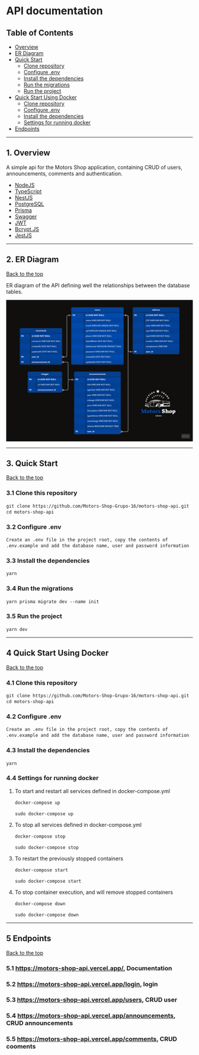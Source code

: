 # API documentation

## Table of Contents

- [Overview](#1-overview)
- [ER Diagram](#2-er-diagram)
- [Quick Start](#3-quick-start)
  - [Clone repository](#31-clone-this-repository)
  - [Configure .env](#32-configure-env)
  - [Install the dependencies](#33-install-the-dependencies)
  - [Run the migrations](#34-run-the-migrations)
  - [Run the project](#35-run-the-project)
- [Quick Start Using Docker](#4-quick-start-using-docker)
  - [Clone repository](#41-clone-this-repository)
  - [Configure .env](#42-configure-env)
  - [Install the dependencies](#43-install-the-dependencies)
  - [Settings for running docker](#44-settings-for-running-docker)
- [Endpoints](#5-endpoints)

---

## 1. Overview

A simple api for the Motors Shop application, containing CRUD of users, announcements, comments and authentication.

- [NodeJS](https://nodejs.org/en/)
- [TypeScript](https://www.typescriptlang.org/)
- [NestJS](https://docs.nestjs.com/)
- [PostgreSQL](https://www.postgresql.org/)
- [Prisma](https://www.prisma.io/)
- [Swagger](https://swagger.io/)
- [JWT](https://jwt.io/)
- [Bcrypt.JS](https://www.npmjs.com/package/bcryptjs)
- [JestJS](https://jestjs.io/)

---

## 2. ER Diagram

[Back to the top](#table-of-contents)

ER diagram of the API defining well the relationships between the database tables.

![DER](./assets/DER%20-%20Motors%20shop.jpg)

---

## 3. Quick Start

[Back to the top](#table-of-contents)

### 3.1 Clone this repository

```shell
git clone https://github.com/Motors-Shop-Grupo-16/motors-shop-api.git
cd motors-shop-api
```

### 3.2 Configure .env

```text
Create an .env file in the project root, copy the contents of .env.example and add the database name, user and password information
```

### 3.3 Install the dependencies

```shell
yarn
```

### 3.4 Run the migrations

```shell
yarn prisma migrate dev --name init
```

### 3.5 Run the project

```shell
yarn dev
```

---

## 4 Quick Start Using Docker

[Back to the top](#table-of-contents)

### 4.1 Clone this repository

```shell
git clone https://github.com/Motors-Shop-Grupo-16/motors-shop-api.git
cd motors-shop-api
```

### 4.2 Configure .env

```text
Create an .env file in the project root, copy the contents of .env.example and add the database name, user and password information
```

### 4.3 Install the dependencies

```shell
yarn
```

### 4.4 Settings for running docker

1. To start and restart all services defined in docker-compose.yml

    ```shell
    docker-compose up
    ```

    ```shell
    sudo docker-compose up
    ```

2. To stop all services defined in docker-compose.yml

    ```shell
    docker-compose stop
    ```

    ```shell
    sudo docker-compose stop
    ```

3. To restart the previously stopped containers

    ```shell
    docker-compose start
    ```

    ```shell
    sudo docker-compose start
    ```

4. To stop container execution, and will remove stopped containers

    ```shell
    docker-compose down
    ```

    ```shell
    sudo docker-compose down
    ```

---

## 5 Endpoints

[Back to the top](#table-of-contents)

### 5.1 <https://motors-shop-api.vercel.app/>, Documentation

### 5.2 <https://motors-shop-api.vercel.app/login>, login

### 5.3 <https://motors-shop-api.vercel.app/users>, CRUD user

### 5.4 <https://motors-shop-api.vercel.app/announcements>, CRUD announcements

### 5.5 <https://motors-shop-api.vercel.app/comments>, CRUD cooments
